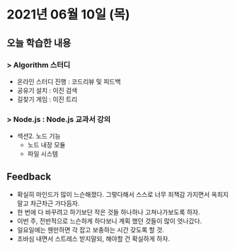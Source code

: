 # 2021년 06월 10일 (목) 

## 오늘 학습한 내용

### > Algorithm 스터디

- 온라인 스터디 진행 : 코드리뷰 및 피드백
- 공유기 설치 : 이진 검색
- 길찾기 게임 : 이진 트리

### > Node.js : Node.js 교과서 강의

- 섹션2. 노드 기능
  - 노드 내장 모듈
  - 파일 시스템

## Feedback

- 확실히 마인드가 많이 느슨해졌다. 그렇다해서 스스로 너무 죄책감 가지면서 옥죄지 말고 차근차근 가다듬자.
- 한 번에 다 바꾸려고 하기보단 작은 것들 하나하나 고쳐나가보도록 하자.
- 이번 주, 전반적으로 느슨하게 하다보니 계획 했던 것들이 많이 엇나갔다.
- 일요일에는 웬만하면 각 잡고 보충하는 시간 갖도록 할 것.
- 조바심 내면서 스트레스 받지말되, 해야할 건 확실하게 하자.